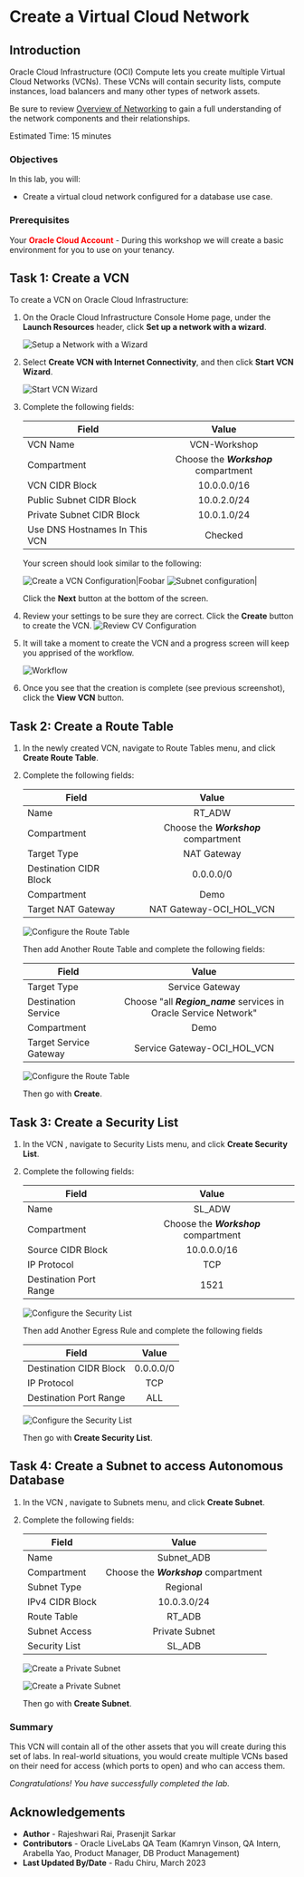 # Create a Virtual Cloud Network

## Introduction

Oracle Cloud Infrastructure (OCI) Compute lets you create multiple Virtual Cloud Networks (VCNs). These VCNs will contain security lists, compute instances, load balancers and many other types of network assets.

Be sure to review [Overview of Networking](https://docs.cloud.oracle.com/iaas/Content/Network/Concepts/overview.htm) to gain a full understanding of the network components and their relationships.

Estimated Time: 15 minutes


### Objectives
In this lab, you will:
- Create a virtual cloud network configured for a database use case.

### Prerequisites

Your **<font color="red">Oracle Cloud Account</font>** - During this workshop we will create a basic environment for you to use on your tenancy.


## Task 1: Create a VCN

To create a VCN on Oracle Cloud Infrastructure:

1. On the Oracle Cloud Infrastructure Console Home page, under the **Launch Resources** header, click **Set up a network with a wizard**.

    ![Setup a Network with a Wizard](images/create-vcn-click-wizard.png " ")

2. Select **Create VCN with Internet Connectivity**, and then click **Start VCN Wizard**.

    ![Start VCN Wizard](images/start-wizard.png " ")

3. Complete the following fields:

    |                  **Field**              |    **Value**  |
    |----------------------------------------|:------------:|
    |VCN Name |VCN-Workshop|
    |Compartment |  Choose the ***Workshop*** compartment
    |VCN CIDR Block|10.0.0.0/16|
    |Public Subnet CIDR Block|10.0.2.0/24|
    |Private Subnet CIDR Block|10.0.1.0/24|
    |Use DNS Hostnames In This VCN| Checked|

    Your screen should look similar to the following:

    ![Create a VCN Configuration|Foobar](images/vcn-configuration.png " ")
    ![Subnet configuration|](images/wizard-2.png " ")

     Click the **Next** button at the bottom of the screen.

4. Review your settings to be sure they are correct. Click the **Create** button to create the VCN. 
    ![Review CV Configuration](images/review-vcn.png " ")

5. It will take a moment to create the VCN and a progress screen will keep you apprised of the workflow.

    ![Workflow](images/workflow.png " ")

6. Once you see that the creation is complete (see previous screenshot), click the **View VCN** button.
## Task 2: Create a Route Table

1. In the newly created VCN, navigate to Route Tables menu, and click **Create Route Table**.
2. Complete the following fields:

    |                  **Field**              |    **Value**  |
    |----------------------------------------|:------------:|
    | Name |RT_ADW|
    |Compartment |  Choose the ***Workshop*** compartment
    |Target Type|NAT Gateway|
    |Destination CIDR Block|0.0.0.0/0|
    |Compartment|Demo|
    |Target NAT Gateway| NAT Gateway-OCI_HOL_VCN|

    ![Configure the Route Table](images/create-rt1-adb.png " ")


    Then add Another Route Table and complete the following fields:

    |                  **Field**              |    **Value**  |
    |----------------------------------------|:------------:|
    | Target Type|Service Gateway|
    |Destination Service |  Choose "all ***Region_name*** services in Oracle Service Network"
    |Compartment|Demo|
    |Target Service Gateway| Service Gateway-OCI_HOL_VCN|

    ![Configure the Route Table](images/create-rt2-adb.png " ")

    Then go with **Create**.




## Task 3: Create a Security List

1. In the VCN , navigate to Security Lists menu, and click **Create Security List**.
2. Complete the following fields:


    |                  **Field**              |    **Value**  |
    |----------------------------------------|:------------:|
    | Name |SL_ADW|
    |Compartment |  Choose the ***Workshop*** compartment
    |Source CIDR Block|10.0.0.0/16|
    |IP Protocol|TCP
    |Destination Port Range|1521|

      ![Configure the Security List](images/create-securitylist-ingress-adb.png " ")

    Then add Another Egress Rule and complete the following fields

    |                  **Field**              |    **Value**  |
    |----------------------------------------|:------------:|
    |Destination CIDR Block|0.0.0.0/0|
    |IP Protocol|TCP
    |Destination Port Range|ALL|

    ![Configure the Security List](images/create-securitylist-egress-adb.png " ")

    Then go with **Create Security List**. 


## Task 4: Create a Subnet to access Autonomous Database

1. In the VCN , navigate to Subnets menu, and click **Create Subnet**.
2. Complete the following fields:


    |                  **Field**              |    **Value**  |
    |----------------------------------------|:------------:|
    | Name |Subnet_ADB|
    |Compartment |  Choose the ***Workshop*** compartment
    |Subnet Type|Regional|
    |IPv4 CIDR Block|10.0.3.0/24|
    |Route Table|RT_ADB
    |Subnet Access|Private Subnet|
    |Security List|SL_ADB

    ![Create a Private Subnet](images/create-subnet-adb.png " ")

    ![Create a Private Subnet](images/create-subnet-adb2.png " ")

    Then go with **Create Subnet**. 

### Summary

This VCN will contain all of the other assets that you will create during this set of labs. In real-world situations, you would create multiple VCNs based on their need for access (which ports to open) and who can access them.

_Congratulations! You have successfully completed the lab._

## Acknowledgements

- **Author** - Rajeshwari Rai, Prasenjit Sarkar 
- **Contributors** - Oracle LiveLabs QA Team (Kamryn Vinson, QA Intern, Arabella Yao, Product Manager, DB Product Management)
- **Last Updated By/Date** - Radu Chiru, March 2023



